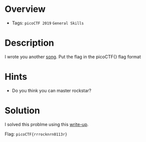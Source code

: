 # Overview
- Tags: `picoCTF 2019` `General Skills`

# Description
I wrote you another [song](https://jupiter.challenges.picoctf.org/static/0e21e3ca94779f56b122296424e879f8/lyrics.txt). Put the flag in the picoCTF{} flag format

# Hints
- Do you think you can master rockstar?

# Solution
I solved this problme using this [write-up](https://github.com/Dvd848/CTFs/blob/master/2019_picoCTF/mus1c.md).

Flag: `picoCTF{rrrocknrn0113r}`
